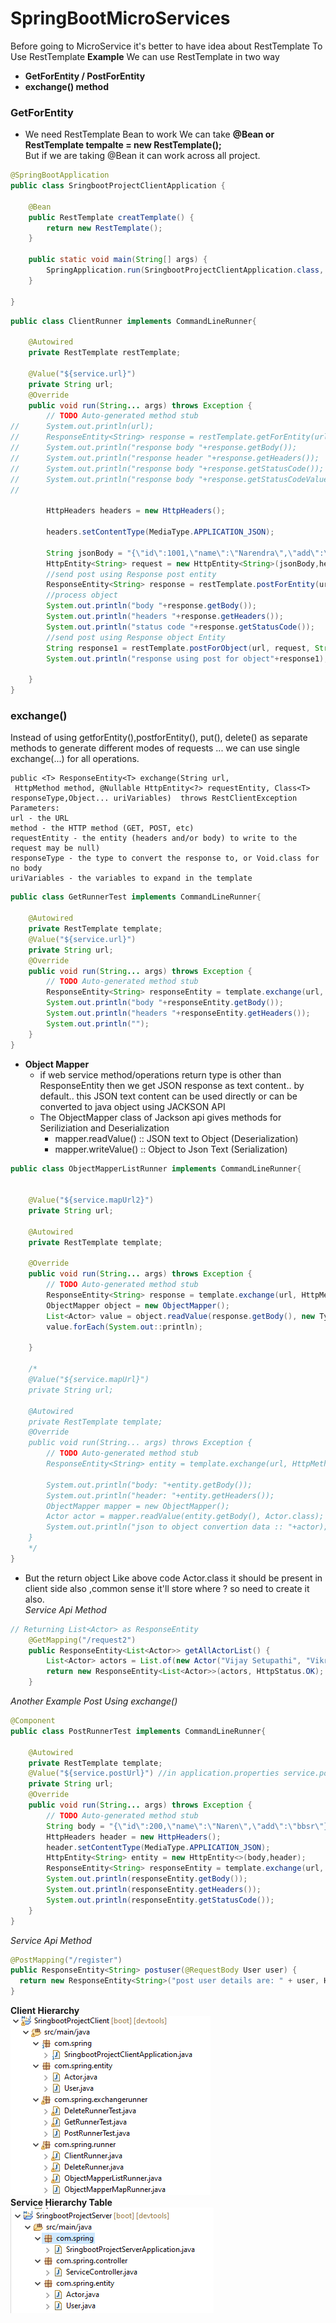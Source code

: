 # SpringBootMicroServices
Before going to MicroService it's better to have idea about RestTemplate 
To Use RestTemplate **Example**
We can use RestTemplate in two way <br>
- **GetForEntity / PostForEntity**
- **exchange() method** <br>
### GetForEntity
* We need RestTemplate Bean to work
We can take **@Bean or RestTemplate tempalte = new RestTemplate();** <br>
But if we are taking @Bean it can work across all project.

```java
@SpringBootApplication
public class SringbootProjectClientApplication {
	
	@Bean
	public RestTemplate creatTemplate() {
		return new RestTemplate();
	}

	public static void main(String[] args) {
		SpringApplication.run(SringbootProjectClientApplication.class, args);
	}

}
```
``` java
public class ClientRunner implements CommandLineRunner{

	@Autowired
	private RestTemplate restTemplate;
	
	@Value("${service.url}")
	private String url;
	@Override
	public void run(String... args) throws Exception {
		// TODO Auto-generated method stub
//		System.out.println(url);
//		ResponseEntity<String> response = restTemplate.getForEntity(url, String.class,Map.of("id",1,"msg","Hey How are You"));
//		System.out.println("response body "+response.getBody());
//		System.out.println("response header "+response.getHeaders());
//		System.out.println("response body "+response.getStatusCode());
//		System.out.println("response body "+response.getStatusCodeValue());
//		

		HttpHeaders headers = new HttpHeaders();
		
		headers.setContentType(MediaType.APPLICATION_JSON);
		
		String jsonBody = "{\"id\":1001,\"name\":\"Narendra\",\"add\":\"Regada\"}";
		HttpEntity<String> request = new HttpEntity<String>(jsonBody,headers);
		//send post using Response post entity
		ResponseEntity<String> response = restTemplate.postForEntity(url, request, String.class);
		//process object
		System.out.println("body "+response.getBody());
		System.out.println("headers "+response.getHeaders());
		System.out.println("status code "+response.getStatusCode());
		//send post using Response object Entity
		String response1 = restTemplate.postForObject(url, request, String.class);
		System.out.println("response using post for object"+response1);

	}
}
```

### exchange()
Instead of using getforEntity(),postforEntity(), put(), delete() as separate methods to generate different modes of requests ... we can use single exchange(...) for all operations.<br>

~~~
public <T> ResponseEntity<T> exchange(String url,
 HttpMethod method, @Nullable HttpEntity<?> requestEntity, Class<T> responseType,Object... uriVariables)  throws RestClientException  
Parameters:
url - the URL
method - the HTTP method (GET, POST, etc)
requestEntity - the entity (headers and/or body) to write to the request may be null)
responseType - the type to convert the response to, or Void.class for no body
uriVariables - the variables to expand in the template
~~~
``` java
public class GetRunnerTest implements CommandLineRunner{
	
	@Autowired
	private RestTemplate template;
	@Value("${service.url}")
	private String url;
	@Override
	public void run(String... args) throws Exception {
		// TODO Auto-generated method stub
		ResponseEntity<String> responseEntity = template.exchange(url, HttpMethod.GET, null, String.class);
		System.out.println("body "+responseEntity.getBody());
		System.out.println("headers "+responseEntity.getHeaders());
		System.out.println("");
	}
}
```
- **Object Mapper**
  - if web service method/operations return type is other than  ResponseEntity<String> then we get JSON response as text content.. by default..     this JSON text content can be used directly or can be converted to java object using JACKSON API
  - The  ObjectMapper class of Jackson api gives methods for Seriliziation and Deserialization
    - mapper.readValue() :: JSON text to Object (Deserialization)
    - mapper.writeValue() :: Object to Json Text (Serialization)
``` java
public class ObjectMapperListRunner implements CommandLineRunner{

	
	@Value("${service.mapUrl2}")
	private String url;
	
	@Autowired
	private RestTemplate template;

	@Override
	public void run(String... args) throws Exception {
		// TODO Auto-generated method stub
		ResponseEntity<String> response = template.exchange(url, HttpMethod.GET, null, String.class);
		ObjectMapper object = new ObjectMapper();
		List<Actor> value = object.readValue(response.getBody(), new TypeReference<List<Actor>>() {});
		value.forEach(System.out::println);
		
	}
	
	/*
	@Value("${service.mapUrl}")
	private String url;

	@Autowired
	private RestTemplate template;
	@Override
	public void run(String... args) throws Exception {
		// TODO Auto-generated method stub
		ResponseEntity<String> entity = template.exchange(url, HttpMethod.GET, null, String.class);
		
		System.out.println("body: "+entity.getBody());
		System.out.println("header: "+entity.getHeaders());
		ObjectMapper mapper = new ObjectMapper();
		Actor actor = mapper.readValue(entity.getBody(), Actor.class);
		System.out.println("json to object convertion data :: "+actor);
	}
	*/
}
```
-  But the return object Like above code Actor.class it should be present in client side also ,common sense it'll store where ? so need to create it also.<br>
*Service Api Method* 
``` java
// Returning List<Actor> as ResponseEntity
	@GetMapping("/request2")
	public ResponseEntity<List<Actor>> getAllActorList() {
		List<Actor> actors = List.of(new Actor("Vijay Setupathi", "Vikram"), new Actor("Ayushman", "Andhadhun"));
		return new ResponseEntity<List<Actor>>(actors, HttpStatus.OK);
	}
```
*Another Example Post Using exchange()*
```java
@Component
public class PostRunnerTest implements CommandLineRunner{
	
	@Autowired
	private RestTemplate template;
	@Value("${service.postUrl}") //in application.properties service.postUrl = http://localhost:8080/service/register
	private String url;
	@Override
	public void run(String... args) throws Exception {
		// TODO Auto-generated method stub
		String body = "{\"id\":200,\"name\":\"Naren\",\"add\":\"bbsr\"}";
		HttpHeaders header = new HttpHeaders();
		header.setContentType(MediaType.APPLICATION_JSON);
		HttpEntity<String> entity = new HttpEntity<>(body,header);
		ResponseEntity<String> responseEntity = template.exchange(url, HttpMethod.POST, entity, String.class);
		System.out.println(responseEntity.getBody());
		System.out.println(responseEntity.getHeaders());
		System.out.println(responseEntity.getStatusCode());
	}
}

```
*Service Api Method* 
```java
@PostMapping("/register")
public ResponseEntity<String> postuser(@RequestBody User user) {
  return new ResponseEntity<String>("post user details are: " + user, HttpStatus.ACCEPTED);
}
```
**Client Hierarchy**<br>
![Client Image](Image/hierarchy.png) <br>
**Service Hierarchy Table**<br>
![Service Image](Image/server.png) <br>
